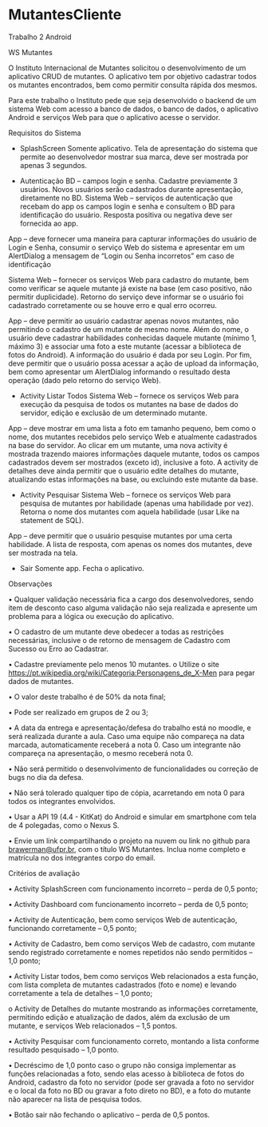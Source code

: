 # MutantesCliente
Trabalho 2 Android

WS Mutantes

O Instituto Internacional de Mutantes solicitou o desenvolvimento de um aplicativo CRUD
de mutantes. O aplicativo tem por objetivo cadastrar todos os mutantes encontrados, bem como
permitir consulta rápida dos mesmos.

Para este trabalho o Instituto pede que seja desenvolvido o backend de um sistema Web
com acesso a banco de dados, o banco de dados, o aplicativo Android e serviços Web para que
o aplicativo acesse o servidor.

Requisitos do Sistema

- SplashScreen
Somente aplicativo. Tela de apresentação do sistema que permite ao desenvolvedor
mostrar sua marca, deve ser mostrada por apenas 3 segundos.

- Autenticação
BD – campos login e senha. Cadastre previamente 3 usuários. Novos usuários serão
cadastrados durante apresentação, diretamente no BD.
Sistema Web – serviços de autenticação que recebam do app os campos login e senha e
consultem o BD para identificação do usuário. Resposta positiva ou negativa deve ser fornecida
ao app.

App – deve fornecer uma maneira para capturar informações do usuário de Login e Senha,
consumir o serviço Web do sistema e apresentar em um AlertDialog a mensagem de “Login ou
Senha incorretos” em caso de identificação 

Sistema Web – fornecer os serviços Web para cadastro do mutante, bem como verificar se
aquele mutante já existe na base (em caso positivo, não permitir duplicidade). Retorno do serviço
deve informar se o usuário foi cadastrado corretamente ou se houve erro e qual erro ocorreu.

App – deve permitir ao usuário cadastrar apenas novos mutantes, não permitindo o
cadastro de um mutante de mesmo nome. Além do nome, o usuário deve cadastrar habilidades
conhecidas daquele mutante (mínimo 1, máximo 3) e associar uma foto a este mutante (acessar
a biblioteca de fotos do Android). A informação do usuário é dada por seu Login. Por fim, deve
permitir que o usuário possa acessar a ação de upload da informação, bem como apresentar um
AlertDialog informando o resultado desta operação (dado pelo retorno do serviço Web).

- Activity Listar Todos
Sistema Web – fornece os serviços Web para execução da pesquisa de todos os mutantes
na base de dados do servidor, edição e exclusão de um determinado mutante.

App – deve mostrar em uma lista a foto em tamanho pequeno, bem como o nome, dos
mutantes recebidos pelo serviço Web e atualmente cadastrados na base do servidor. Ao clicar
em um mutante, uma nova activity é mostrada trazendo maiores informações daquele mutante,
todos os campos cadastrados devem ser mostrados (exceto id), inclusive a foto. A activity de
detalhes deve ainda permitir que o usuário edite detalhes do mutante, atualizando estas
informações na base, ou excluindo este mutante da base.

- Activity Pesquisar
Sistema Web – fornece os serviços Web para pesquisa de mutantes por habilidade (apenas
uma habilidade por vez). Retorna o nome dos mutantes com aquela habilidade (usar Like na
statement de SQL).

App – deve permitir que o usuário pesquise mutantes por uma certa habilidade. A lista de
resposta, com apenas os nomes dos mutantes, deve ser mostrada na tela.
- Sair
Somente app. Fecha o aplicativo.

Observações

• Qualquer validação necessária fica a cargo dos desenvolvedores, sendo item de desconto
caso alguma validação não seja realizada e apresente um problema para a lógica ou
execução do aplicativo.

• O cadastro de um mutante deve obedecer a todas as restrições necessárias, inclusive o de 
retorno de mensagem de Cadastro com Sucesso ou Erro ao Cadastrar.

• Cadastre previamente pelo menos 10 mutantes.
o Utilize o site https://pt.wikipedia.org/wiki/Categoria:Personagens_de_X-Men para
pegar dados de mutantes.

• O valor deste trabalho é de 50% da nota final;

• Pode ser realizado em grupos de 2 ou 3;

• A data da entrega e apresentação/defesa do trabalho está no moodle, e será realizada
durante a aula. Caso uma equipe não compareça na data marcada, automaticamente
receberá a nota 0. Caso um integrante não compareça na apresentação, o mesmo
receberá nota 0.

• Não será permitido o desenvolvimento de funcionalidades ou correção de bugs no dia da
defesa.

• Não será tolerado qualquer tipo de cópia, acarretando em nota 0 para todos os integrantes
envolvidos.

• Usar a API 19 (4.4 - KitKat) do Android e simular em smartphone com tela de 4 polegadas,
como o Nexus S.

• Envie um link compartilhando o projeto na nuvem ou link no github para
brawerman@ufpr.br, com o título WS Mutantes. Inclua nome completo e matrícula no
dos integrantes corpo do email.

Critérios de avaliação

• Activity SplashScreen com funcionamento incorreto – perda de 0,5 ponto;

• Activity Dashboard com funcionamento incorreto – perda de 0,5 ponto;

• Activity de Autenticação, bem como serviços Web de autenticação, funcionando
corretamente – 0,5 ponto;

• Activity de Cadastro, bem como serviços Web de cadastro, com mutante sendo
registrado corretamente e nomes repetidos não sendo permitidos – 1,0 ponto;

• Activity Listar todos, bem como serviços Web relacionados a esta função, com lista
completa de mutantes cadastrados (foto e nome) e levando corretamente a tela de
detalhes – 1,0 ponto;

o Activity de Detalhes do mutante mostrando as informações corretamente,
permitindo edição e atualização de dados, além da exclusão de um mutante, e
serviços Web relacionados – 1,5 pontos.

• Activity Pesquisar com funcionamento correto, montando a lista conforme resultado
pesquisado – 1,0 ponto.

• Decréscimo de 1,0 ponto caso o grupo não consiga implementar as funções relacionadas
a foto, sendo elas acesso à biblioteca de fotos do Android, cadastro da foto no servidor
(pode ser gravada a foto no servidor e o local da foto no BD ou gravar a foto direto no
BD), e a foto do mutante não aparecer na lista de pesquisa todos.

• Botão sair não fechando o aplicativo – perda de 0,5 pontos.
